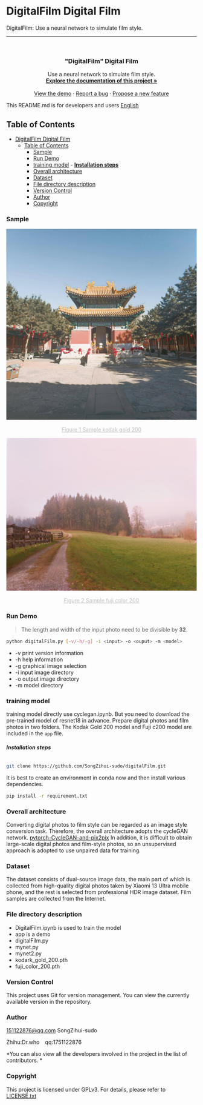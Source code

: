 # DigitalFilm Digital Film

DigitalFilm: Use a neural network to simulate film style.

---

<!-- PROJECT LOGO -->
<br />

<p align="center">
<a href="./readme.md">
</a>

<h3 align="center">"DigitalFilm" Digital Film</h3>
<p align="center">
Use a neural network to simulate film style.
<br />
<a href="https://github.com/shaojintian/Best_README_template"><strong>Explore the documentation of this project »</strong></a>
<br />
<br />
<a href="./app/digitalFilm.py">View the demo</a>
·
<a href="https://github.com/SongZihui-sudo/digitalFilm/issues">Report a bug</a>
·
<a href="https://github.com/SongZihui-sudo/digitalFilm/issues">Propose a new feature</a>
</p>

</p>

This README.md is for developers and users
[English](./english.md)

## Table of Contents

- [DigitalFilm Digital Film](#digitalfilm-digital-film)
  - [Table of Contents](#table-of-contents)
    - [Sample](#sample)
    - [Run Demo](#run-demo)
    - [training model](#training-model)
          - [**Installation steps**](#installation-steps)
    - [Overall architecture](#overall-architecture)
    - [Dataset](#dataset)
    - [File directory description](#file-directory-description)
    - [Version Control](#version-control)
    - [Author](#author)
    - [Copyright](#copyright)

### Sample

![kodak_gold_200](./example/kodak_gold_200.jpg)
<center style="font-size:14px;color:#C0C0C0;text-decoration:underline">Figure 1 Sample kodak gold 200</center>

![fuji_color_200](./example/fuji_color_200.jpg)
<center style="font-size:14px;color:#C0C0C0;text-decoration:underline">Figure 2 Sample fuji color 200</center>

### Run Demo

> The length and width of the input photo need to be divisible by **32**.

```bash
python digitalFilm.py [-v/-h/-g] -i <input> -o <ouput> -m <model>
```
- -v print version information
- -h help information
- -g graphical image selection
- -i input image directory
- -o output image directory
- -m model directory

### training model

training model directly use cyclegan.ipynb.
But you need to download the pre-trained model of resnet18 in advance.
Prepare digital photos and film photos in two folders.
The Kodak Gold 200 model and Fuji c200 model are included in the `app` file.

###### **Installation steps**

```sh
git clone https://github.com/SongZihui-sudo/digitalFilm.git
```

It is best to create an environment in conda now and then install various dependencies.

```sh
pip install -r requirement.txt
```

### Overall architecture

Converting digital photos to film style can be regarded as an image style conversion task. Therefore, the overall architecture adopts the cycleGAN network.
[pytorch-CycleGAN-and-pix2pix](https://github.com/junyanz/pytorch-CycleGAN-and-pix2pix)
In addition, it is difficult to obtain large-scale digital photos and film-style photos, so an unsupervised approach is adopted to use unpaired data for training.

### Dataset

The dataset consists of dual-source image data, the main part of which is collected from high-quality digital photos taken by Xiaomi 13 Ultra mobile phone, and the rest is selected from professional HDR image dataset.
Film samples are collected from the Internet.

### File directory description

- DigitalFilm.ipynb is used to train the model
- app is a demo
- digitalFilm.py
- mynet.py
- mynet2.py
- kodark_gold_200.pth
- fuji_color_200.pth

### Version Control

This project uses Git for version management. You can view the currently available version in the repository.

### Author

151122876@qq.com SongZihui-sudo

Zhihu:Dr.who &ensp; qq:1751122876

*You can also view all the developers involved in the project in the list of contributors. *

### Copyright

This project is licensed under GPLv3. For details, please refer to [LICENSE.txt](./LICENSE.txt)